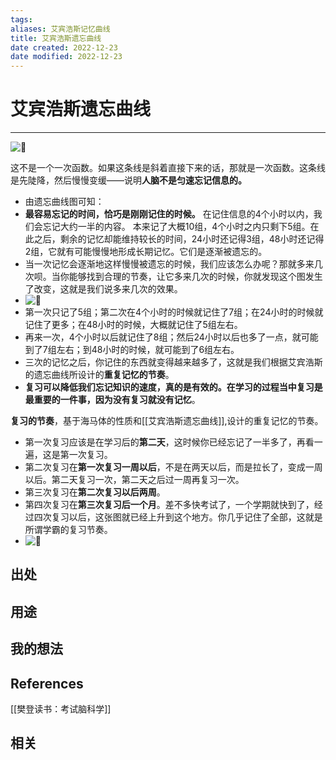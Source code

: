 ```yaml
---
tags: 
aliases: 艾宾浩斯记忆曲线
title: 艾宾浩斯遗忘曲线
date created: 2022-12-23
date modified: 2022-12-23
---
```


# 艾宾浩斯遗忘曲线

---
![🔗](https://cdn-ali-images.dushu365.com/1620874951447aa62fb8bf03c12f569e59b4993990s0b25m)

这不是一个一次函数。如果这条线是斜着直接下来的话，那就是一次函数。这条线是先陡降，然后慢慢变缓——说明**人脑不是匀速忘记信息的。**

- 由遗忘曲线图可知：
- **最容易忘记的时间，恰巧是刚刚记住的时候。** 在记住信息的4个小时以内，我们会忘记大约一半的内容。 本来记了大概10组，4个小时之内只剩下5组。在此之后，剩余的记忆却能维持较长的时间，24小时还记得3组，48小时还记得2组，它就有可能慢慢地形成长期记忆。它们是逐渐被遗忘的。
- 当一次记忆会逐渐地这样慢慢被遗忘的时候，我们应该怎么办呢？那就多来几次呗。当你能够找到合理的节奏，让它多来几次的时候，你就发现这个图发生了改变，这就是我们说多来几次的效果。
-  ![🔗](https://cdn-ali-images.dushu365.com/16208749866fb8730acde9f4fe218a4510344b3d0b009tf7)
-  第一次只记了5组；第二次在4个小时的时候就记住了7组；在24小时的时候就记住了更多；在48小时的时候，大概就记住了5组左右。
-  再来一次，4个小时以后就记住了8组；然后24小时以后也多了一点，就可能到了7组左右；到48小时的时候，就可能到了6组左右。
-  三次的记忆之后，你记住的东西就变得越来越多了，这就是我们根据艾宾浩斯的遗忘曲线所设计的**重复记忆的节奏**。
- **复习可以降低我们忘记知识的速度，真的是有效的。在学习的过程当中复习是最重要的一件事，因为没有复习就没有记忆**。

**复习的节奏**，基于海马体的性质和[[艾宾浩斯遗忘曲线]],设计的重复记忆的节奏。  
- 第一次复习应该是在学习后的**第二天**，这时候你已经忘记了一半多了，再看一遍，这是第一次复习。
- 第二次复习在**第一次复习一周以后**，不是在两天以后，而是拉长了，变成一周以后。第二天复习一次，第二天之后过一周再复习一次。
- 第三次复习在**第二次复习以后两周**。
- 第四次复习在**第三次复习后一个月**。差不多快考试了，一个学期就快到了，经过四次复习以后，这张图就已经上升到这个地方。你几乎记住了全部，这就是所谓学霸的复习节奏。
- ![🔗](https://cdn-ali-images.dushu365.com/1620875044b0b94642c1cc3afb1c017f20a9d548c0mtzz5m)

## 出处



## 用途




## 我的想法



## References

[[樊登读书：考试脑科学]]

## 相关

